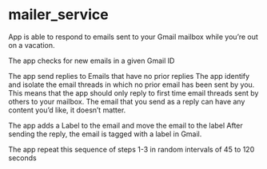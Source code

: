 # mailer_service
App is able to respond to emails sent to your Gmail mailbox while you’re out on a vacation. 

The app checks for new emails in a given Gmail ID
     
The app send replies to Emails that have no prior replies
The app identify and isolate the email threads in which no prior email has been sent by you. This means that the app should only reply to first time email threads sent by others to your mailbox.
The email that you send as a reply can have any content you’d like, it doesn’t matter.
    
The app adds a Label to the email and move the email to the label
After sending the reply, the email is tagged with a label in Gmail.
    
The app repeat this sequence of steps 1-3 in random intervals of 45 to 120 seconds